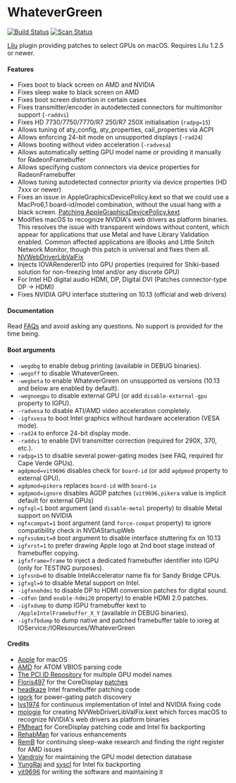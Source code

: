 WhateverGreen
=============

[![Build Status](https://travis-ci.org/acidanthera/WhateverGreen.svg?branch=master)](https://travis-ci.org/acidanthera/WhateverGreen) [![Scan Status](https://scan.coverity.com/projects/16177/badge.svg?flat=1)](https://scan.coverity.com/projects/16177)


[Lilu](https://github.com/acidanthera/Lilu) plugin providing patches to select GPUs on macOS. Requires Lilu 1.2.5 or newer.

#### Features
- Fixes boot to black screen on AMD and NVIDIA
- Fixes sleep wake to black screen on AMD
- Fixes boot screen distortion in certain cases
- Fixes transmitter/encoder in autodetected connectors for multimonitor support (`-raddvi`)
- Fixes HD 7730/7750/7770/R7 250/R7 250X initialisation (`radpg=15`)
- Allows tuning of aty_config, aty_properties, cail_properties via ACPI
- Allows enforcing 24-bit mode on unsupported displays (`-rad24`)
- Allows booting without video acceleration (`-radvesa`)
- Allows automatically setting GPU model name or providing it manually for RadeonFramebuffer
- Allows specifying custom connectors via device properties for RadeonFramebuffer
- Allows tuning autodetected connector priority via device properties (HD 7xxx or newer)
- Fixes an issue in AppleGraphicsDevicePolicy.kext so that we could use a MacPro6,1 board-id/model combination,  without the usual hang with a black screen. [Patching AppleGraphicsDevicePolicy.kext](https://pikeralpha.wordpress.com/2015/11/23/patching-applegraphicsdevicepolicy-kext)
- Modifies macOS to recognize NVIDIA's web drivers as platform binaries. This resolves the issue with transparent windows without content, which appear for applications that use Metal and have Library Validation enabled. Common affected applications are iBooks and Little Snitch Network Monitor, though this patch is universal and fixes them all. [NVWebDriverLibValFix](https://github.com/mologie/NVWebDriverLibValFix)
- Injects IOVARendererID into GPU properties (required for Shiki-based solution for non-freezing Intel and/or any discrete GPU)
- For Intel HD digital audio HDMI, DP, Digital DVI (Patches connector-type DP -> HDMI)
- Fixes NVIDIA GPU interface stuttering on 10.13 (official and web drivers)

#### Documentation
Read [FAQs](https://github.com/acidanthera/WhateverGreen/blob/master/Manual/) and avoid asking any questions. No support is provided for the time being.

#### Boot arguments
- `-wegdbg` to enable debug printing (available in DEBUG binaries).
- `-wegoff` to disable WhateverGreen.
- `-wegbeta` to enable WhateverGreen on unsupported os versions (10.13 and below are enabled by default).
- `-wegnoegpu` to disable external GPU (or add `disable-external-gpu` property to IGPU).
- `-radvesa` to disable ATI/AMD video acceleration completely.
- `-igfxvesa` to boot Intel graphics without hardware acceleration (VESA mode).
- `-rad24` to enforce 24-bit display mode.
- `-raddvi` to enable DVI transmitter correction (required for 290X, 370, etc.).
- `radpg=15` to disable several power-gating modes (see FAQ, required for Cape Verde GPUs).
- `agdpmod=vit9696` disables check for `board-id` (or add `agdpmod` property to external GPU).
- `agdpmod=pikera` replaces `board-id` with `board-ix`
- `agdpmod=ignore` disables AGDP patches (`vit9696,pikera` value is implicit default for external GPUs)
- `ngfxgl=1` boot argument (and `disable-metal` property) to disable Metal support on NVIDIA
- `ngfxcompat=1` boot argument (and `force-compat` property) to ignore compatibility check in NVDAStartupWeb
- `ngfxsubmit=0` boot argument to disable interface stuttering fix on 10.13
- `igfxrst=1` to prefer drawing Apple logo at 2nd boot stage instead of framebuffer copying.
- `igfxframe=frame` to inject a dedicated framebuffer identifier into IGPU (only for TESTING purposes).
- `igfxsnb=0` to disable IntelAccelerator name fix for Sandy Bridge CPUs.
- `igfxgl=0` to disable Metal support on Intel.
- `-igfxnohdmi` to disable DP to HDMI conversion patches for digital sound.
- `-cdfon` (and `enable-hdmi20` property) to enable HDMI 2.0 patches.
- `-igfxdump` to dump IGPU framebuffer kext to `/AppleIntelFramebuffer_X_Y` (available in DEBUG binaries). 
- `-igfxfbdump` to dump native and patched framebuffer table to ioreg at IOService:/IOResources/WhateverGreen

#### Credits
- [Apple](https://www.apple.com) for macOS
- [AMD](https://www.amd.com) for ATOM VBIOS parsing code
- [The PCI ID Repository](http://pci-ids.ucw.cz) for multiple GPU model names
- [Floris497](https://github.com/Floris497) for the CoreDisplay [patches](https://github.com/Floris497/mac-pixel-clock-patch-v2)
- [headkaze](https://github.com/headkaze) Intel framebuffer patching code
- [igork](https://applelife.ru/members/igork.564/) for power-gating patch discovery
- [lvs1974](https://applelife.ru/members/lvs1974.53809) for continuous implementation of Intel and NVIDIA fixing code
- [mologie](https://github.com/mologie/NVWebDriverLibValFix) for creating NVWebDriverLibValFix.kext which forces macOS to recognize NVIDIA's web drivers as platform binaries
- [PMheart](https://github.com/PMheart) for CoreDisplay patching code and Intel fix backporting
- [RehabMan](https://github.com/RehabMan) for various enhancements
- [RemB](https://applelife.ru/members/remb.8064/) for continuing sleep-wake research and finding the right register for AMD issues
- [Vandroiy](https://applelife.ru/members/vandroiy.83653/) for maintaining the GPU model detection database
- [YungRaj](https://github.com/YungRaj) and [syscl](https://github.com/syscl) for Intel fix backporting
- [vit9696](https://github.com/vit9696) for writing the software and maintaining it
